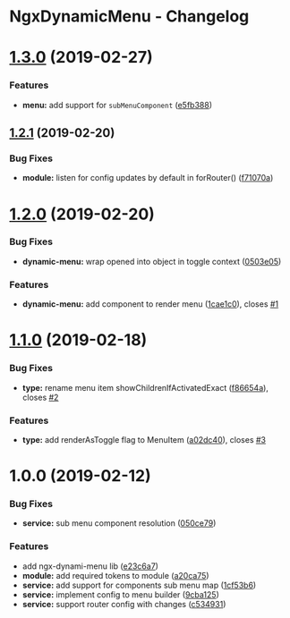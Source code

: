 # NgxDynamicMenu - Changelog

# [1.3.0](https://github.com/orchestratora/ngx-dynamic-menu/compare/v1.2.1...v1.3.0) (2019-02-27)


### Features

* **menu:** add support for `subMenuComponent` ([e5fb388](https://github.com/orchestratora/ngx-dynamic-menu/commit/e5fb388))

## [1.2.1](https://github.com/orchestratora/ngx-dynamic-menu/compare/v1.2.0...v1.2.1) (2019-02-20)


### Bug Fixes

* **module:** listen for config updates by default in forRouter() ([f71070a](https://github.com/orchestratora/ngx-dynamic-menu/commit/f71070a))

# [1.2.0](https://github.com/orchestratora/ngx-dynamic-menu/compare/v1.1.0...v1.2.0) (2019-02-20)


### Bug Fixes

* **dynamic-menu:** wrap opened into object in toggle context ([0503e05](https://github.com/orchestratora/ngx-dynamic-menu/commit/0503e05))


### Features

* **dynamic-menu:** add component to render menu ([1cae1c0](https://github.com/orchestratora/ngx-dynamic-menu/commit/1cae1c0)), closes [#1](https://github.com/orchestratora/ngx-dynamic-menu/issues/1)

# [1.1.0](https://github.com/orchestratora/ngx-dynamic-menu/compare/v1.0.0...v1.1.0) (2019-02-18)


### Bug Fixes

* **type:** rename menu item showChildrenIfActivatedExact ([f86654a](https://github.com/orchestratora/ngx-dynamic-menu/commit/f86654a)), closes [#2](https://github.com/orchestratora/ngx-dynamic-menu/issues/2)


### Features

* **type:** add renderAsToggle flag to MenuItem ([a02dc40](https://github.com/orchestratora/ngx-dynamic-menu/commit/a02dc40)), closes [#3](https://github.com/orchestratora/ngx-dynamic-menu/issues/3)

# 1.0.0 (2019-02-12)


### Bug Fixes

* **service:** sub menu component resolution ([050ce79](https://github.com/orchestratora/ngx-dynamic-menu/commit/050ce79))


### Features

* add ngx-dynami-menu lib ([e23c6a7](https://github.com/orchestratora/ngx-dynamic-menu/commit/e23c6a7))
* **module:** add required tokens to module ([a20ca75](https://github.com/orchestratora/ngx-dynamic-menu/commit/a20ca75))
* **service:** add support for components sub menu map ([1cf53b6](https://github.com/orchestratora/ngx-dynamic-menu/commit/1cf53b6))
* **service:** implement config to menu builder ([9cba125](https://github.com/orchestratora/ngx-dynamic-menu/commit/9cba125))
* **service:** support router config with changes ([c534931](https://github.com/orchestratora/ngx-dynamic-menu/commit/c534931))
